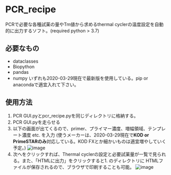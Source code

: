# PCR_recipe
PCRで必要な各種試薬の量やTm値から求めるthermal cyclerの温度設定を自動的に出力するソフト。(required python > 3.7)

## 必要なもの
+ dataclasses
+ Biopython
+ pandas
+ numpy
いずれも2020-03-29現在で最新版を使用している。pip or anacondaで適宜入れて下さい。

## 使用方法
1. PCR GUI.pyとpcr_recipe.pyを同じディレクトリに格納する。
2. PCR GUI.pyを走らせる
3. 以下の画面が出てくるので、primer、プライマー濃度、増幅領域、テンプレート濃度 etc. を入力
   (使うメーカーは、2020-03-29現在で**KOD or PrimeSTARのみ**対応している。KOD FXとか細かいものは適宜増やしていく予定。)
![image](https://user-images.githubusercontent.com/41857834/112939815-167ecd80-9167-11eb-98c5-5e1a57ecbd66.png)
4. 次へをクリックすれば、Thermal cyclerの設定と必要試薬量が一覧で見られる。また、「HTMLに出力」をクリックすると1. のディレクトリに
HTMLファイルが保存されるので、ブラウザで印刷することも可能。
![image](https://user-images.githubusercontent.com/41857834/112939853-29919d80-9167-11eb-94f7-eebc2def2974.png)

